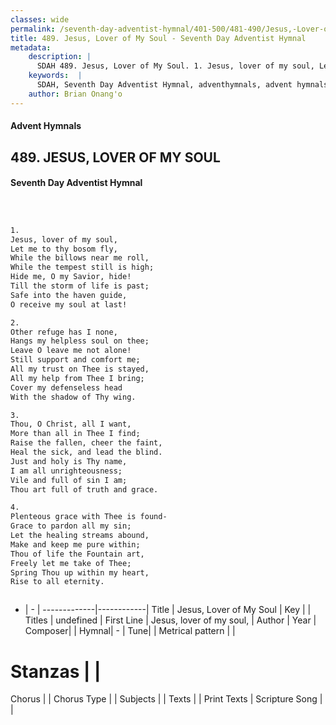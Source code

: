 ```yaml
---
classes: wide
permalink: /seventh-day-adventist-hymnal/401-500/481-490/Jesus,-Lover-of-My-Soul/
title: 489. Jesus, Lover of My Soul - Seventh Day Adventist Hymnal
metadata:
    description: |
      SDAH 489. Jesus, Lover of My Soul. 1. Jesus, lover of my soul, Let me to thy bosom fly, While the billows near me roll, While the tempest still is high; Hide me, O my Savior, hide! Till the storm of life is past; Safe into the haven guide, O receive my soul at last!
    keywords:  |
      SDAH, Seventh Day Adventist Hymnal, adventhymnals, advent hymnals, Jesus, Lover of My Soul, Jesus, lover of my soul, 
    author: Brian Onang'o
---
```


#### Advent Hymnals
## 489. JESUS, LOVER OF MY SOUL
#### Seventh Day Adventist Hymnal

```txt



1.
Jesus, lover of my soul,
Let me to thy bosom fly,
While the billows near me roll,
While the tempest still is high;
Hide me, O my Savior, hide!
Till the storm of life is past;
Safe into the haven guide,
O receive my soul at last!

2.
Other refuge has I none,
Hangs my helpless soul on thee;
Leave O leave me not alone!
Still support and comfort me;
All my trust on Thee is stayed,
All my help from Thee I bring;
Cover my defenseless head
With the shadow of Thy wing.

3.
Thou, O Christ, all I want,
More than all in Thee I find;
Raise the fallen, cheer the faint,
Heal the sick, and lead the blind.
Just and holy is Thy name,
I am all unrighteousness;
Vile and full of sin I am;
Thou art full of truth and grace.

4.
Plenteous grace with Thee is found-
Grace to pardon all my sin;
Let the healing streams abound,
Make and keep me pure within;
Thou of life the Fountain art,
Freely let me take of Thee;
Spring Thou up within my heart,
Rise to all eternity.



```

- |   -  |
-------------|------------|
Title | Jesus, Lover of My Soul |
Key |  |
Titles | undefined |
First Line | Jesus, lover of my soul, |
Author | 
Year | 
Composer|  |
Hymnal|  - |
Tune|  |
Metrical pattern | |
# Stanzas |  |
Chorus |  |
Chorus Type |  |
Subjects |  |
Texts |  |
Print Texts | 
Scripture Song |  |
  
